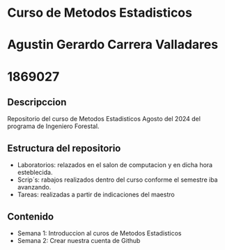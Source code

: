 # Curso de Metodos Estadisticos
# Agustin Gerardo Carrera Valladares
# 1869027

## Descripccion
Repositorio del curso de Metodos Estadisticos Agosto del 2024 del programa de Ingeniero Forestal.


## Estructura del repositorio 
+ Laboratorios: relazados en el salon de computacion y en dicha hora esteblecida.
+ Scrip´s: rabajos realizados dentro del curso conforme el semestre iba avanzando.
+ Tareas: realizadas a partir de indicaciones del maestro 

## Contenido 

+ Semana 1: Introduccion al curos de Metodos Estadisticos
+ Semana 2: Crear nuestra cuenta de Github
